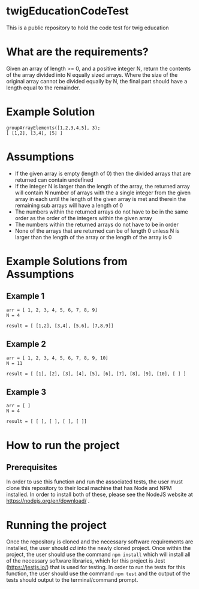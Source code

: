 # twigEducationCodeTest
This is a public repository to hold the code test for twig education

# What are the requirements?
Given an array of length >= 0, and a positive integer N, return the contents of the array divided into N equally sized arrays. Where the size of the original array cannot be divided equally by N, the final part should have a length equal to the remainder.

# Example Solution
```
groupArrayElements([1,2,3,4,5], 3);
[ [1,2], [3,4], [5] ]
```

# Assumptions
* If the given array is empty (length of 0) then the divided arrays that are returned can contain undefined
* If the integer N is larger than the length of the array, the returned array will contain N number of arrays with the a single integer from the given array in each until the length of the given array is met and therein the remaining sub arrays will have a length of 0
* The numbers within the returned arrays do not have to be in the same order as the order of the integers within the given array
* The numbers within the returned arrays do not have to be in order
* None of the arrays that are returned can be of length 0 unless N is larger than the length of the array or the length of the array is 0

# Example Solutions from Assumptions
## Example 1
```
arr = [ 1, 2, 3, 4, 5, 6, 7, 8, 9]
N = 4

result = [ [1,2], [3,4], [5,6], [7,8,9]]
```
## Example 2
```
arr = [ 1, 2, 3, 4, 5, 6, 7, 8, 9, 10]
N = 11

result = [ [1], [2], [3], [4], [5], [6], [7], [8], [9], [10], [ ] ]
```
## Example 3
```
arr = [ ]
N = 4

result = [ [ ], [ ], [ ], [ ]]
```


# How to run the project
## Prerequisites
In order to use this function and run the associated tests, the user must clone this repository to their local machine that has Node and NPM installed. In order to install both of these, please see the NodeJS website at https://nodejs.org/en/download/ . 
# Running the project
Once the repository is cloned and the necessary software requirements are installed, the user should *cd* into the newly cloned project. Once within the project, the user should use the command `npm install` which will install all of the necessary software libraries, which for this project is Jest (https://jestjs.io/) that is used for testing. In order to run the tests for this function, the user should use the command `npm test` and the output of the tests should output to the terminal/command prompt.